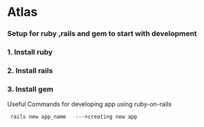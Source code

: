 
# Atlas
### Setup for ruby ,rails and gem to start with development

### 1. Install ruby
### 2. Install rails
### 3. Install gem 

Useful Commands for developing app using ruby-on-rails

     rails new app_name   --->creating new app 

